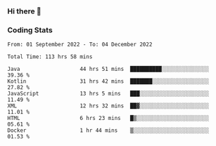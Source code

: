### Hi there 👋

<!--
**Girrafeec/girrafeec** is a ✨ _special_ ✨ repository because its `README.md` (this file) appears on your GitHub profile.

Here are some ideas to get you started:

- 🔭 I’m currently working on ...
- 🌱 I’m currently learning ...
- 👯 I’m looking to collaborate on ...
- 🤔 I’m looking for help with ...
- 💬 Ask me about ...
- 📫 How to reach me: ...
- 😄 Pronouns: ...
- ⚡ Fun fact: ...
-->

### Coding Stats
<!--START_SECTION:waka-->

```text
From: 01 September 2022 - To: 04 December 2022

Total Time: 113 hrs 58 mins

Java                   44 hrs 51 mins  ██████████░░░░░░░░░░░░░░░   39.36 %
Kotlin                 31 hrs 42 mins  ███████░░░░░░░░░░░░░░░░░░   27.82 %
JavaScript             13 hrs 5 mins   ███░░░░░░░░░░░░░░░░░░░░░░   11.49 %
XML                    12 hrs 32 mins  ██▓░░░░░░░░░░░░░░░░░░░░░░   11.01 %
HTML                   6 hrs 23 mins   █▒░░░░░░░░░░░░░░░░░░░░░░░   05.61 %
Docker                 1 hr 44 mins    ▒░░░░░░░░░░░░░░░░░░░░░░░░   01.53 %
```

<!--END_SECTION:waka-->

